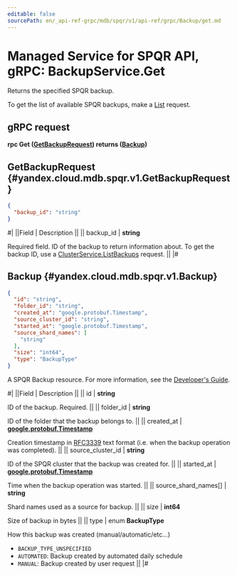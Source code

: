 ```yaml
---
editable: false
sourcePath: en/_api-ref-grpc/mdb/spqr/v1/api-ref/grpc/Backup/get.md
---
```


# Managed Service for SPQR API, gRPC: BackupService.Get

Returns the specified SPQR backup.

To get the list of available SPQR backups, make a [List](/docs/managed-spqr/api-ref/grpc/Backup/list#List) request.

## gRPC request

**rpc Get ([GetBackupRequest](#yandex.cloud.mdb.spqr.v1.GetBackupRequest)) returns ([Backup](#yandex.cloud.mdb.spqr.v1.Backup))**

## GetBackupRequest {#yandex.cloud.mdb.spqr.v1.GetBackupRequest}

```json
{
  "backup_id": "string"
}
```

#|
||Field | Description ||
|| backup_id | **string**

Required field. ID of the backup to return information about.
To get the backup ID, use a [ClusterService.ListBackups](/docs/managed-spqr/api-ref/grpc/Cluster/listBackups#ListBackups) request. ||
|#

## Backup {#yandex.cloud.mdb.spqr.v1.Backup}

```json
{
  "id": "string",
  "folder_id": "string",
  "created_at": "google.protobuf.Timestamp",
  "source_cluster_id": "string",
  "started_at": "google.protobuf.Timestamp",
  "source_shard_names": [
    "string"
  ],
  "size": "int64",
  "type": "BackupType"
}
```

A SPQR Backup resource. For more information, see the
[Developer's Guide](/docs/managed-spqr/concepts).

#|
||Field | Description ||
|| id | **string**

ID of the backup. Required. ||
|| folder_id | **string**

ID of the folder that the backup belongs to. ||
|| created_at | **[google.protobuf.Timestamp](https://developers.google.com/protocol-buffers/docs/reference/google.protobuf#timestamp)**

Creation timestamp in [RFC3339](https://www.ietf.org/rfc/rfc3339.txt) text format
(i.e. when the backup operation was completed). ||
|| source_cluster_id | **string**

ID of the SPQR cluster that the backup was created for. ||
|| started_at | **[google.protobuf.Timestamp](https://developers.google.com/protocol-buffers/docs/reference/google.protobuf#timestamp)**

Time when the backup operation was started. ||
|| source_shard_names[] | **string**

Shard names used as a source for backup. ||
|| size | **int64**

Size of backup in bytes ||
|| type | enum **BackupType**

How this backup was created (manual/automatic/etc...)

- `BACKUP_TYPE_UNSPECIFIED`
- `AUTOMATED`: Backup created by automated daily schedule
- `MANUAL`: Backup created by user request ||
|#